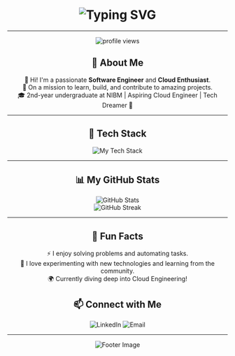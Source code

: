 <!-- Heading with gradient text -->
<h1 align="center">
  <img src="https://readme-typing-svg.demolab.com?font=Fira+Code&size=40&duration=3000&pause=500&color=F700FF&width=435&lines=Hello!+I'm+Chamath;Welcome..........!" alt="Typing SVG">
</h1>

<!-- Divider -->
---

<!-- Profile Views Counter -->
<p align="center">
  <img src="https://komarev.com/ghpvc/?username=chamath-nimnada&label=Profile%20Views&color=brightgreen&style=flat-square" alt="profile views" />
</p>

<!-- About Section -->
<h2 align="center">🎯 About Me</h2>
<p align="center">
  🌟 Hi! I'm a passionate <strong>Software Engineer</strong> and <strong>Cloud Enthusiast</strong>. <br>
  🚀 On a mission to learn, build, and contribute to amazing projects. <br>
  🎓 2nd-year undergraduate at NIBM | Aspiring Cloud Engineer | Tech Dreamer 🌈
</p>

---

<!-- Skills Section -->
<h2 align="center">🚀 Tech Stack</h2>
<p align="center">
  <img src="https://skillicons.dev/icons?i=html,css,bootstrap,js,ts,python,java,csharp,mysql,git,github,linux,cloud&perline=6" alt="My Tech Stack" />
</p>

---

<!-- GitHub Stats -->
<h2 align="center">📊 My GitHub Stats</h2>
<p align="center">
  <img src="https://github-readme-stats.vercel.app/api?username=yourusername&show_icons=true&theme=radical&hide=stars" alt="GitHub Stats" />
  <br>
  <img src="https://github-readme-streak-stats.herokuapp.com/?user=yourusername&theme=radical" alt="GitHub Streak" />
</p>

---

<!-- Fun Projects -->
<!--
<h2 align="center">🌟 Projects & Repos</h2>
<p align="center">
  Check out my projects! 🎉 <br>
  <a href="https://github.com/yourusername/project1" style="text-decoration:none;"><img src="https://img.shields.io/badge/-Project%201-blueviolet?style=for-the-badge" /></a>
  <a href="https://github.com/yourusername/project2" style="text-decoration:none;"><img src="https://img.shields.io/badge/-Project%202-ff69b4?style=for-the-badge" /></a>
  <a href="https://github.com/yourusername/project3" style="text-decoration:none;"><img src="https://img.shields.io/badge/-Project%203-blue?style=for-the-badge" /></a>
</p>
-->

<!-- Fun Facts -->
<h2 align="center">🌈 Fun Facts</h2>
<p align="center">
  ⚡ I enjoy solving problems and automating tasks. <br>
  🎨 I love experimenting with new technologies and learning from the community. <br>
  🌍 Currently diving deep into Cloud Engineering!
</p>

<!-- Social Media Links -->
<h2 align="center">📫 Connect with Me</h2>
<p align="center">
  <a href="https://www.linkedin.com/in/chamath-nimnada/" style="text-decoration:none;"><img src="https://img.shields.io/badge/LinkedIn-0077B5?style=for-the-badge&logo=linkedin&logoColor=white" alt="LinkedIn" /></a>
  <a href="mailto:nimnadachamath25@gmail.com" style="text-decoration:none;"><img src="https://img.shields.io/badge/Email-D14836?style=for-the-badge&logo=gmail&logoColor=white" alt="Email" /></a>
</p>

---

<!-- Footer -->
<p align="center">
  <img src="https://capsule-render.vercel.app/api?type=waving&color=gradient&height=100&section=footer&text=Thank+You!&fontSize=24&fontAlignY=60" alt="Footer Image" />
</p>
